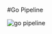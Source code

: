 #Go Pipeline

![go pipeline](https://github.com/98tam/go-mux/actions/workflows/go.yml/badge.svg?event=push)
